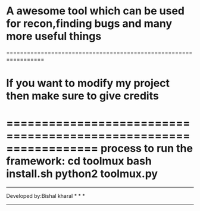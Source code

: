 # A awesome tool which can be used for recon,finding bugs and many more useful things 

=================================================================
# If you want to modify my project then make sure to give credits 
=================================================================
process to run the framework:
cd toolmux
bash install.sh
python2 toolmux.py
=========================================================
************************************
Developed by:Bishal kharal         *
                                   *
                                   *
************************************                                   
              
